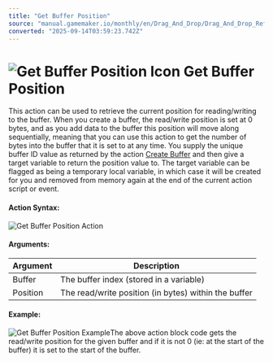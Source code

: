 ```yaml
---
title: "Get Buffer Position"
source: "manual.gamemaker.io/monthly/en/Drag_And_Drop/Drag_And_Drop_Reference/Buffers/Get_Buffer_Position.htm"
converted: "2025-09-14T03:59:23.742Z"
---
```


# ![Get Buffer Position Icon](../../../assets/Images/Scripting_Reference/Drag_And_Drop/Reference/Buffers/i_Buffers_Get_Buffer_Position.png) Get Buffer Position

This action can be used to retrieve the current position for reading/writing to the buffer. When you create a buffer, the read/write position is set at 0 bytes, and as you add data to the buffer this position will move along sequentially, meaning that you can use this action to get the number of bytes into the buffer that it is set to at any time. You supply the unique buffer ID value as returned by the action [Create Buffer](Create_Buffer.md) and then give a target variable to return the position value to. The target variable can be flagged as being a temporary local variable, in which case it will be created for you and removed from memory again at the end of the current action script or event.

#### Action Syntax:

![Get Buffer Position Action](../../../assets/Images/Scripting_Reference/Drag_And_Drop/Reference/Buffers/a_Buffers_Get_Buffer_Position.png)

#### Arguments:

| Argument | Description |
| --- | --- |
| Buffer | The buffer index (stored in a variable) |
| Position | The read/write position (in bytes) within the buffer |

#### Example:

![Get Buffer Position Example](../../../assets/Images/Scripting_Reference/Drag_And_Drop/Reference/Buffers/e_Buffers_Get_Buffer_Position.png)The above action block code gets the read/write position for the given buffer and if it is not 0 (ie: at the start of the buffer) it is set to the start of the buffer.